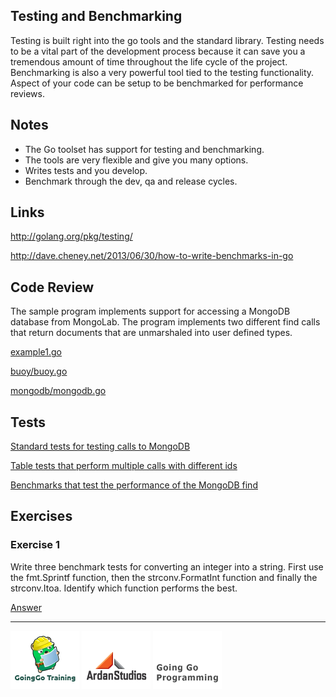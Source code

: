 ## Testing and Benchmarking

Testing is built right into the go tools and the standard library. Testing needs to be a vital part of the development process because it can save you a tremendous amount of time throughout the life cycle of the project. Benchmarking is also a very powerful tool tied to the testing functionality. Aspect of your code can be setup to be benchmarked for performance reviews. 

## Notes

* The Go toolset has support for testing and benchmarking.
* The tools are very flexible and give you many options.
* Writes tests and you develop.
* Benchmark through the dev, qa and release cycles.

## Links

http://golang.org/pkg/testing/

http://dave.cheney.net/2013/06/30/how-to-write-benchmarks-in-go

## Code Review

The sample program implements support for accessing a MongoDB database from MongoLab. The program implements two different find calls that return documents that are unmarshaled into user defined types.

[example1.go](example1/example1.go)

[buoy/buoy.go](example1/buoy/buoy.go)

[mongodb/mongodb.go](example1/mongodb/mongodb.go)

## Tests

[Standard tests for testing calls to MongoDB](example1/tests/example1_test.go)

[Table tests that perform multiple calls with different ids](example1/tests/example1_table_test.go)

[Benchmarks that test the performance of the MongoDB find](advanced/tests/example1_bench_test.go)

## Exercises

### Exercise 1
Write three benchmark tests for converting an integer into a string. First use the fmt.Sprintf function, then the strconv.FormatInt function and finally the strconv.Itoa. Identify which function performs the best.

[Answer](exercises/exercise1/bench_test.go)

___
[![GoingGo Training](../00-slides/images/ggt_logo.png)](http://www.goinggotraining.net)
[![Ardan Studios](../00-slides/images/ardan_logo.png)](http://www.ardanstudios.com)
[![GoingGo Blog](../00-slides/images/ggb_logo.png)](http://www.goinggo.net)